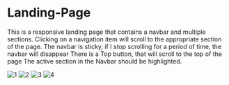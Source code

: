 # Landing-Page
This is a responsive landing page that contains a navbar and multiple sections.
Clicking on a navigation item will scroll to the appropriate section of the page.
The navbar is sticky, if I stop scrolling for a period of time, the navbar will disappear
There is a Top button, that will scroll to the top of the page
The active section in the Navbar should be highlighted.


![1](https://github.com/areejsalah/Landing-Page/assets/115875877/5065685a-fbdd-4df3-ad7b-194cacc287f3)
![2](https://github.com/areejsalah/Landing-Page/assets/115875877/5500fee2-e712-4383-9726-20f622146c67)
![3](https://github.com/areejsalah/Landing-Page/assets/115875877/f604eaa4-0b9b-4713-919f-f6acba24a5cd)
![4](https://github.com/areejsalah/Landing-Page/assets/115875877/7ad81d7f-96a4-4660-8c48-2c99e192cfa6)
